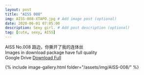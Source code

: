 ```yaml
---
layout: post
title: "AISS 008"
img: AISS-008-XTAPO.jpg # Add image post (optional)
date: 2020-06-01 07:05:00
description: Sexy girl. # Add post description (optional)
tag: [cute, sexy, AISS]
---
```

AISS No.008 路边，你撕开了我的连体丝   
Images in download package have full quality                    
Google Drive [Download Full](http://gestyy.com/e0616r)

{% include image-gallery.html folder="/assets/img/AISS-008/" %}
